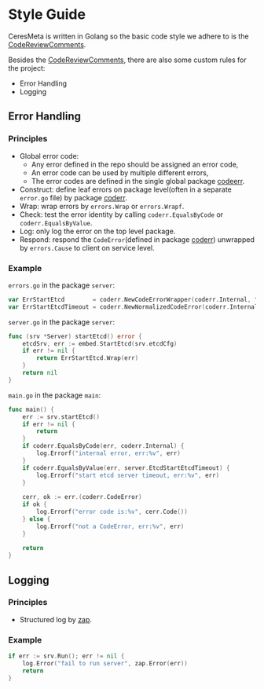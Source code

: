 # Style Guide
CeresMeta is written in Golang so the basic code style we adhere to is the [CodeReviewComments](https://github.com/golang/go/wiki/CodeReviewComments).

Besides the [CodeReviewComments](https://github.com/golang/go/wiki/CodeReviewComments), there are also some custom rules for the project:
- Error Handling
- Logging

## Error Handling
### Principles
- Global error code:
  - Any error defined in the repo should be assigned an error code,
  - An error code can be used by multiple different errors,
  - The error codes are defined in the single global package [codeerr](https://github.com/CeresDB/ceresmeta/tree/main/pkg/coderr).
- Construct: define leaf errors on package level(often in a separate `error.go` file) by package [coderr](https://github.com/CeresDB/ceresmeta/tree/main/pkg/coderr).
- Wrap: wrap errors by `errors.Wrap` or `errors.Wrapf`.
- Check: test the error identity by calling `coderr.EqualsByCode` or `coderr.EqualsByValue`.
- Log: only log the error on the top level package.
- Respond: respond the `CodeError`(defined in package [coderr](https://github.com/CeresDB/ceresmeta/tree/main/pkg/coderr)) unwrapped by `errors.Cause` to client on service level.

### Example
`errors.go` in the package `server`:
```go
var ErrStartEtcd        = coderr.NewCodeErrorWrapper(coderr.Internal, "fail to start embed etcd")
var ErrStartEtcdTimeout = coderr.NewNormalizedCodeError(coderr.Internal, "fail to start etcd server in time")
```

`server.go` in the package `server`:
```go
func (srv *Server) startEtcd() error {
    etcdSrv, err := embed.StartEtcd(srv.etcdCfg)
    if err != nil {
        return ErrStartEtcd.Wrap(err)
    }
    return nil
}
```

`main.go` in the package `main`:
```go
func main() {
    err := srv.startEtcd()
    if err != nil {
        return 
    }
    if coderr.EqualsByCode(err, coderr.Internal) {
        log.Errorf("internal error, err:%v", err)
    }
    if coderr.EqualsByValue(err, server.EtcdStartEtcdTimeout) {
        log.Errorf("start etcd server timeout, err:%v", err)
    }
	
    cerr, ok := err.(coderr.CodeError)
    if ok {
        log.Errorf("error code is:%v", cerr.Code())	
    } else {
        log.Errorf("not a CodeError, err:%v", err)	
    }
		
    return
}
```

## Logging
### Principles
- Structured log by [zap](https://github.com/uber-go/zap).

### Example
```go
if err := srv.Run(); err != nil {
    log.Error("fail to run server", zap.Error(err))
    return
}
```
